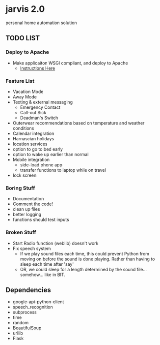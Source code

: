 # jarvis 2.0
personal home automation solution

## TODO LIST

### Deploy to Apache
* Make applicaiton WSGI compliant, and deploy to Apache
   * [Instructions Here](http://csparpa.github.io/blog/2013/03/how-to-deploy-flask-applications-to-apache-webserver.html)

### Feature List
* Vacation Mode
* Away Mode
* Texting & external messaging
   * Emergency Contact
   * Call-out Sick
   * Deadman's Switch
* Outerwear recommendations based on temperature and weather conditions
* Calendar integration
* Harnascian holidays
* location services
* option to go to bed early
* option to wake up earlier than normal
* Mobile integration
   * side-load phone app
   * transfer functions to laptop while on travel
* lock screen

### Boring Stuff
* Documentation
* Comment the code!
* clean up files
* better logging
* functions should test inputs

### Broken Stuff
* Start Radio function (weblib) doesn't work
* Fix speech system
   * If we play sound files each time, this could prevent Python from moving on before the sound is done playing. Rather than having to sleep each time after 'say'
   * OR, we could sleep for a length determined by the sound file... somehow... like in BIT.

## Dependencies
* google-api-python-client
* speech_recognition
* subprocess
* time
* random
* BeautifulSoup
* urllib
* Flask
